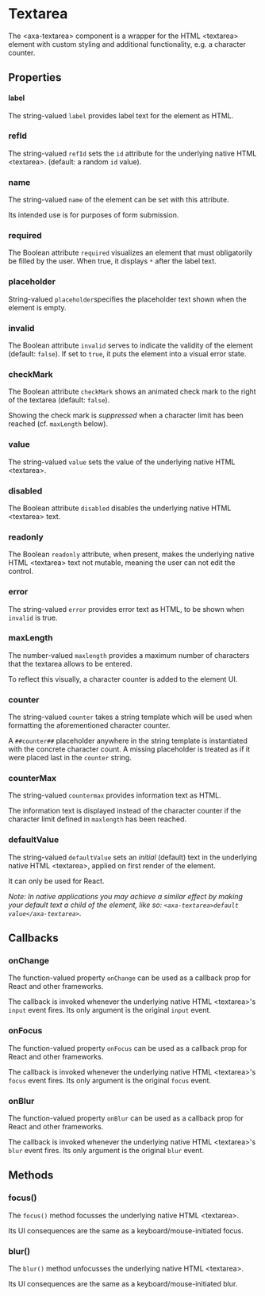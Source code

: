 # Textarea

The &lt;axa-textarea&gt; component is a wrapper for the HTML &lt;textarea&gt; element with custom styling and additional functionality, e.g. a character counter.

## Properties

#### label

The string-valued `label` provides label text for the element as HTML.

### refId

The string-valued `refId` sets the `id` attribute for the underlying native HTML &lt;textarea&gt;. (default: a random `id` value).

### name

The string-valued `name` of the element can be set with this attribute.

Its intended use is for purposes of form submission.

### required

The Boolean attribute `required` visualizes an element that must obligatorily be filled by the user. When true, it displays `*` after the label text.

### placeholder

String-valued `placeholder`specifies the placeholder text shown when the element is empty.

### invalid

The Boolean attribute `invalid` serves to indicate the validity of the element (default: `false`). If set to `true`, it puts the element into a visual error state.

### checkMark

The Boolean attribute `checkMark` shows an animated check mark to the right of the textarea (default: `false`).

Showing the check mark is _suppressed_ when a character limit has been reached (cf. `maxLength` below).

### value

The string-valued `value` sets the value of the underlying native HTML &lt;textarea&gt;.

### disabled

The Boolean attribute `disabled` disables the underlying native HTML &lt;textarea&gt; text.

### readonly

The Boolean `readonly` attribute, when present, makes the underlying native HTML &lt;textarea&gt; text not mutable, meaning the user can not edit the control.

### error

The string-valued `error` provides error text as HTML, to be shown when `invalid` is true.

### maxLength

The number-valued `maxlength` provides a maximum number of characters that the textarea allows to be entered.

To reflect this visually, a character counter is added to the element UI.

### counter

The string-valued `counter` takes a string template which will be used when formatting the aforementioned character counter.

A `##counter##` placeholder anywhere in the string template is instantiated with the concrete character count. A missing placeholder is treated as if it were placed last in the `counter` string.

### counterMax

The string-valued `countermax` provides information text as HTML.

The information text is displayed instead of the character counter if the character limit defined in `maxlength` has been reached.

### defaultValue

The string-valued `defaultValue` sets an _initial_ (default) text in the underlying native HTML &lt;textarea&gt;, applied on first render of the element.

It can only be used for React.

_Note: In native applications you may achieve a similar effect by making your default text a child of the element, like so: `<axa-textarea>default value</axa-textarea>`._

## Callbacks

### onChange

The function-valued property `onChange` can be used as a callback prop for React and other frameworks.

The callback is invoked whenever the underlying native HTML &lt;textarea&gt;'s `input` event fires. Its only argument is the original `input` event.

### onFocus

The function-valued property `onFocus` can be used as a callback prop for React and other frameworks.

The callback is invoked whenever the underlying native HTML &lt;textarea&gt;'s `focus` event fires. Its only argument is the original `focus` event.

### onBlur

The function-valued property `onBlur` can be used as a callback prop for React and other frameworks.

The callback is invoked whenever the underlying native HTML &lt;textarea&gt;'s `blur` event fires. Its only argument is the original `blur` event.

## Methods

### focus()

The `focus()` method focusses the underlying native HTML &lt;textarea&gt;.

Its UI consequences are the same as a keyboard/mouse-initiated focus.

### blur()

The `blur()` method unfocusses the underlying native HTML &lt;textarea&gt;.

Its UI consequences are the same as a keyboard/mouse-initiated blur.
